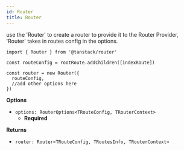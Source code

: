 ```yaml
---
id: Router
title: Router
---
```


use the 'Router' to create a router to provide it to the Router Provider, 'Router' takes in routes config in the options.

```tsx
import { Router } from '@tanstack/router'

const routeConfig = rootRoute.addChildren([indexRoute])

const router = new Router({
  routeConfig,
  //add other options here
})
```

**Options**

- `options: RouterOptions<TRouteConfig, TRouterContext>`
  - **Required**

**Returns**

- `router: Router<TRouteConfig, TRoutesInfo, TRouterContext>`
